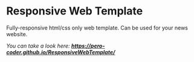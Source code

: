# Responsive Web Template
Fully-responsive html/css only web template. Can be used for your news website.

*You can take a look here: **https://pero-coder.github.io/ResponsiveWebTemplate/***

